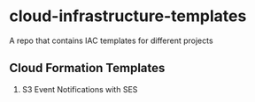 # cloud-infrastructure-templates
A repo that contains IAC templates for different projects 

## Cloud Formation Templates
1. S3 Event Notifications with SES
